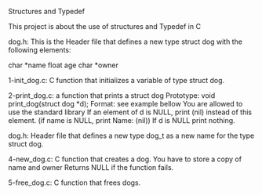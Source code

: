 Structures and Typedef

This project is about the use of structures and Typedef in C

dog.h: This is the  Header file that defines a new type struct dog with the following elements:

char *name
float age
char *owner

1-init_dog.c: C function that initializes a variable of type struct dog.

2-print_dog.c: a function that prints a struct dog
Prototype: void print_dog(struct dog *d);
Format: see example bellow
You are allowed to use the standard library
If an element of d is NULL, print (nil) instead of this element. (if name is NULL, print Name: (nil))
If d is NULL print nothing.

dog.h: Header file that defines a new type dog_t as a new name for the type struct dog.

4-new_dog.c: C function that creates a dog.
You have to store a copy of name and owner
Returns NULL if the function fails.

5-free_dog.c: C function that frees dogs.

